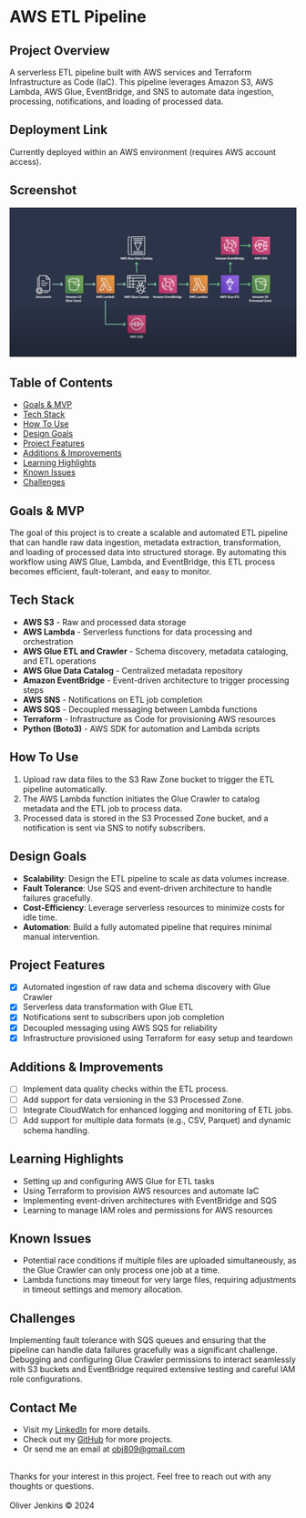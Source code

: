 # AWS ETL Pipeline

## Project Overview
A serverless ETL pipeline built with AWS services and Terraform Infrastructure as Code (IaC). This pipeline leverages Amazon S3, AWS Lambda, AWS Glue, EventBridge, and SNS to automate data ingestion, processing, notifications, and loading of processed data.

## Deployment Link
Currently deployed within an AWS environment (requires AWS account access).

## Screenshot
![Application Screenshot](aws-etl-pipeline.png "ETL Pipeline Architecture")


## Table of Contents
- [Goals & MVP](#goals--MVP)
- [Tech Stack](#tech-stack)
- [How To Use](#how-to-use)
- [Design Goals](#design-goals)
- [Project Features](#project-features)
- [Additions & Improvements](#additions--improvements)
- [Learning Highlights](#learning-highlights)
- [Known Issues](#known-issues)
- [Challenges](#challenges)


## Goals & MVP
The goal of this project is to create a scalable and automated ETL pipeline that can handle raw data ingestion, metadata extraction, transformation, and loading of processed data into structured storage. By automating this workflow using AWS Glue, Lambda, and EventBridge, this ETL process becomes efficient, fault-tolerant, and easy to monitor.

## Tech Stack
- **AWS S3** - Raw and processed data storage
- **AWS Lambda** - Serverless functions for data processing and orchestration
- **AWS Glue ETL and Crawler** - Schema discovery, metadata cataloging, and ETL operations
- **AWS Glue Data Catalog** - Centralized metadata repository
- **Amazon EventBridge** - Event-driven architecture to trigger processing steps
- **AWS SNS** - Notifications on ETL job completion
- **AWS SQS** - Decoupled messaging between Lambda functions
- **Terraform** - Infrastructure as Code for provisioning AWS resources
- **Python (Boto3)** - AWS SDK for automation and Lambda scripts

## How To Use
1. Upload raw data files to the S3 Raw Zone bucket to trigger the ETL pipeline automatically.
2. The AWS Lambda function initiates the Glue Crawler to catalog metadata and the ETL job to process data.
3. Processed data is stored in the S3 Processed Zone bucket, and a notification is sent via SNS to notify subscribers.

## Design Goals
- **Scalability**: Design the ETL pipeline to scale as data volumes increase.
- **Fault Tolerance**: Use SQS and event-driven architecture to handle failures gracefully.
- **Cost-Efficiency**: Leverage serverless resources to minimize costs for idle time.
- **Automation**: Build a fully automated pipeline that requires minimal manual intervention.

## Project Features
- [x] Automated ingestion of raw data and schema discovery with Glue Crawler
- [x] Serverless data transformation with Glue ETL
- [x] Notifications sent to subscribers upon job completion
- [x] Decoupled messaging using AWS SQS for reliability
- [x] Infrastructure provisioned using Terraform for easy setup and teardown

## Additions & Improvements
- [ ] Implement data quality checks within the ETL process.
- [ ] Add support for data versioning in the S3 Processed Zone.
- [ ] Integrate CloudWatch for enhanced logging and monitoring of ETL jobs.
- [ ] Add support for multiple data formats (e.g., CSV, Parquet) and dynamic schema handling.

## Learning Highlights
- Setting up and configuring AWS Glue for ETL tasks
- Using Terraform to provision AWS resources and automate IaC
- Implementing event-driven architectures with EventBridge and SQS
- Learning to manage IAM roles and permissions for AWS resources

## Known Issues
- Potential race conditions if multiple files are uploaded simultaneously, as the Glue Crawler can only process one job at a time.
- Lambda functions may timeout for very large files, requiring adjustments in timeout settings and memory allocation.

## Challenges
Implementing fault tolerance with SQS queues and ensuring that the pipeline can handle data failures gracefully was a significant challenge. Debugging and configuring Glue Crawler permissions to interact seamlessly with S3 buckets and EventBridge required extensive testing and careful IAM role configurations.

## Contact Me
- Visit my [LinkedIn](https://www.linkedin.com/in/obj809/) for more details.
- Check out my [GitHub](https://github.com/cyberforge1) for more projects.
- Or send me an email at obj809@gmail.com
<br />
Thanks for your interest in this project. Feel free to reach out with any thoughts or questions.
<br />
<br />
Oliver Jenkins © 2024
